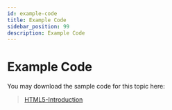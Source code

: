 ```yaml
---
id: example-code
title: Example Code
sidebar_position: 99
description: Example Code
---
```


# Example Code

You may download the sample code for this topic here:

> [HTML5-Introduction](https://github.com/WPFoundations-Examples/HTML5-Introduction)

